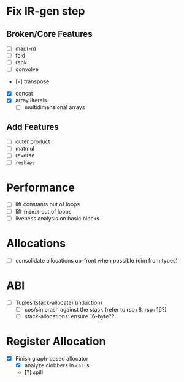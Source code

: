 # Fix IR-gen step
## Broken/Core Features
- [ ] map(-n)
- [ ] fold
- [ ] rank
- [ ] convolve
- [◦] transpose
- [x] concat
- [x] array literals
  - [ ] multidimensional arrays
## Add Features
- [ ] outer product
- [ ] matmul
- [ ] reverse
- [ ] `reshape`
# Performance
- [ ] lift constants out of loops
- [ ] lift `fninit` out of loops
- [ ] liveness analysis on basic blocks
# Allocations
- [ ] consolidate allocations up-front when possible (dim from types)
# ABI
- [ ] Tuples (stack-allocate) (induction)
  - [ ] cos/sin crash against the stack (refer to rsp+8, rsp+16?)
  - [ ] stack-allocations: ensure 16-byte??
# Register Allocation
- [x] Finish graph-based allocator
  - [x] analyze clobbers in `call`s
  - [?] spill
